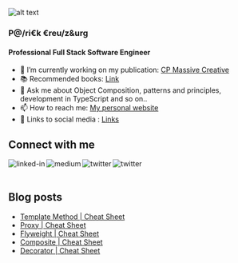 ![alt text](https://patrickcreutzburg.de/assets/images/about-me/about-me_banner.jpg)

### P@/ri€k €reu/z&urg
#### Professional Full Stack Software Engineer

- 🔭 I’m currently working on my publication: [CP Massive Creative](https://medium.com/cp-massive-programming)
- 📚 Recommended books: [Link](https://patrickcreutzburg.de/recommended-books) 
- 💬 Ask me about Object Composition, patterns and principles, development in TypeScript and so on..
- 📫 How to reach me: [My personal website](https://patrickcreutzburg.de)
- 🔗 Links to social media : [Links](https://patrickcreutzburg.de/links)

## Connect with me

[<img align="left" alt="linked-in" src="https://img.shields.io/badge/linkedin-%230077B5.svg?&style=for-the-badge&logo=linkedin&logoColor=white" />](https://www.linkedin.com/in/patrick-creutzburg/)
[<img align="left" alt="medium" src="https://img.shields.io/badge/medium-%2312100E.svg?&style=for-the-badge&logo=medium&logoColor=white" />](https://medium.com/cp-massive-programming)
[<img align="left" alt="twitter" src="https://img.shields.io/badge/twitter-%231DA1F2.svg?&style=for-the-badge&logo=twitter&logoColor=white" />](https://twitter.com/Itchimonji)
[<img align="left" alt="twitter" src="https://img.shields.io/badge/instagram-%23fe5341.svg?&style=for-the-badge&logo=instagram&logoColor=white" />](https://www.instagram.com/cpmassiveprogramming/)

<br>
<br>

## Blog posts
<!-- BLOG-POST-LIST:START -->
- [Template Method | Cheat Sheet](https://medium.com/cp-massive-programming/template-method-cheat-sheet-baf8bf924e4d?source=rss-ff8233d2c1a2------2)
- [Proxy | Cheat Sheet](https://medium.com/cp-massive-programming/proxy-cheat-sheet-13330d7750af?source=rss-ff8233d2c1a2------2)
- [Flyweight | Cheat Sheet](https://medium.com/cp-massive-programming/flyweight-cheat-sheet-15b961e0e18a?source=rss-ff8233d2c1a2------2)
- [Composite | Cheat Sheet](https://medium.com/cp-massive-programming/composite-cheat-sheet-6c463a11b3df?source=rss-ff8233d2c1a2------2)
- [Decorator | Cheat Sheet](https://medium.com/cp-massive-programming/decorator-cheat-sheet-1ed5a3ffc8d3?source=rss-ff8233d2c1a2------2)
<!-- BLOG-POST-LIST:END -->
